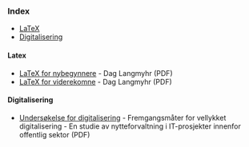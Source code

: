 ### Index

* [LaTeX](#latex)
* [Digitalisering](#Digitalisering)

#### Latex

* [LaTeX for nybegynnere](https://www.mn.uio.no/ifi/tjenester/it/hjelp/latex/latex-for-nybegynnere.pdf) - Dag Langmyhr (PDF)
* [LaTeX for viderekomne](https://www.mn.uio.no/ifi/tjenester/it/hjelp/latex/latex-videre.pdf) - Dag Langmyhr (PDF)


#### Digitalisering 
* [Undersøkelse for digitalisering](https://www.ntnu.no/documents/1261860271/1262010703/Concept+64+Web.pdf/0d936255-5547-54f1-514d-30b9d76d0f9f?t=1618903551756) - Fremgangsmåter for vellykket digitalisering - En studie av nytteforvaltning i IT-prosjekter innenfor offentlig sektor (PDF)
